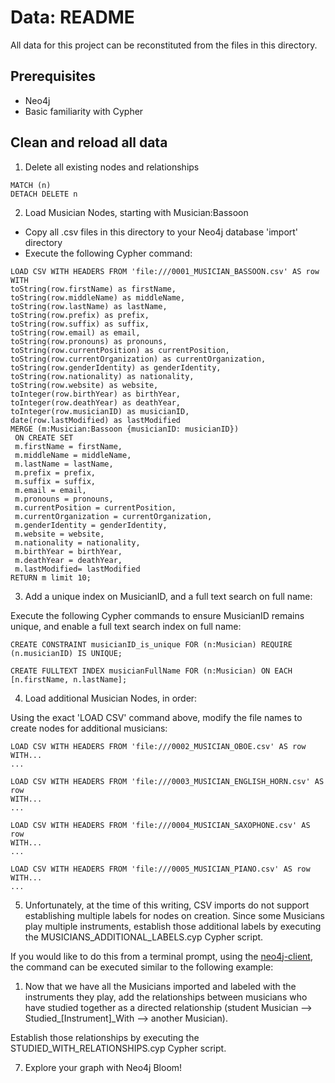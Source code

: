 # Data: README

All data for this project can be reconstituted from the files in this directory.

## Prerequisites

- Neo4j
- Basic familiarity with Cypher

## Clean and reload all data

1. Delete all existing nodes and relationships

~~~
MATCH (n)
DETACH DELETE n
~~~

2. Load Musician Nodes, starting with Musician:Bassoon

- Copy all .csv files in this directory to your Neo4j database 'import' directory
- Execute the following Cypher command:

~~~
LOAD CSV WITH HEADERS FROM 'file:///0001_MUSICIAN_BASSOON.csv' AS row
WITH 
toString(row.firstName) as firstName, 
toString(row.middleName) as middleName,
toString(row.lastName) as lastName, 
toString(row.prefix) as prefix, 
toString(row.suffix) as suffix, 
toString(row.email) as email, 
toString(row.pronouns) as pronouns, 
toString(row.currentPosition) as currentPosition, 
toString(row.currentOrganization) as currentOrganization, 
toString(row.genderIdentity) as genderIdentity, 
toString(row.nationality) as nationality, 
toString(row.website) as website,
toInteger(row.birthYear) as birthYear, 
toInteger(row.deathYear) as deathYear,
toInteger(row.musicianID) as musicianID, 
date(row.lastModified) as lastModified 
MERGE (m:Musician:Bassoon {musicianID: musicianID})
 ON CREATE SET
 m.firstName = firstName,
 m.middleName = middleName,
 m.lastName = lastName,
 m.prefix = prefix,
 m.suffix = suffix,
 m.email = email,
 m.pronouns = pronouns,
 m.currentPosition = currentPosition,
 m.currentOrganization = currentOrganization,
 m.genderIdentity = genderIdentity,
 m.website = website,
 m.nationality = nationality,
 m.birthYear = birthYear,
 m.deathYear = deathYear,
 m.lastModified= lastModified
RETURN m limit 10;
~~~

3. Add a unique index on MusicianID, and a full text search on full name:

Execute the following Cypher commands to ensure MusicianID remains unique, and enable a full text search index on full name:

~~~
CREATE CONSTRAINT musicianID_is_unique FOR (n:Musician) REQUIRE (n.musicianID) IS UNIQUE;

CREATE FULLTEXT INDEX musicianFullName FOR (n:Musician) ON EACH [n.firstName, n.lastName];
~~~

4. Load additional Musician Nodes, in order:

Using the exact 'LOAD CSV' command above, modify the file names to create nodes for additional musicians:

~~~
LOAD CSV WITH HEADERS FROM 'file:///0002_MUSICIAN_OBOE.csv' AS row
WITH... 
...

LOAD CSV WITH HEADERS FROM 'file:///0003_MUSICIAN_ENGLISH_HORN.csv' AS row
WITH... 
...

LOAD CSV WITH HEADERS FROM 'file:///0004_MUSICIAN_SAXOPHONE.csv' AS row
WITH... 
...

LOAD CSV WITH HEADERS FROM 'file:///0005_MUSICIAN_PIANO.csv' AS row
WITH... 
...

~~~

5. Unfortunately, at the time of this writing, CSV imports do not support establishing multiple labels for nodes on creation. Since some Musicians play multiple instruments, establish those additional labels by executing the MUSICIANS_ADDITIONAL_LABELS.cyp Cypher script.

If you would like to do this from a terminal prompt, using the [neo4j-client](https://neo4j-client.net/), the command can be executed similar to the following example:

1. Now that we have all the Musicians imported and labeled with the instruments they play, add the relationships between musicians who have studied together as a directed relationship (student Musician --> Studied_[Instrument]_With --> another Musician).

Establish those relationships by executing the STUDIED_WITH_RELATIONSHIPS.cyp Cypher script.

7. Explore your graph with Neo4j Bloom!